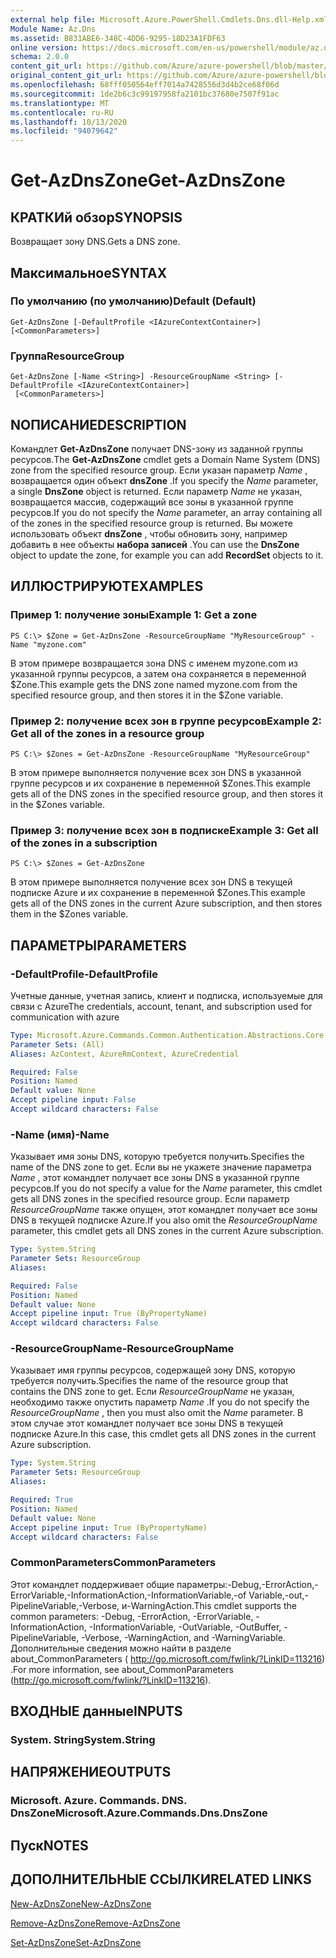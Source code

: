 ```yaml
---
external help file: Microsoft.Azure.PowerShell.Cmdlets.Dns.dll-Help.xml
Module Name: Az.Dns
ms.assetid: B831ABE6-348C-4DD6-9295-18D23A1FDF63
online version: https://docs.microsoft.com/en-us/powershell/module/az.dns/get-azdnszone
schema: 2.0.0
content_git_url: https://github.com/Azure/azure-powershell/blob/master/src/Dns/Dns/help/Get-AzDnsZone.md
original_content_git_url: https://github.com/Azure/azure-powershell/blob/master/src/Dns/Dns/help/Get-AzDnsZone.md
ms.openlocfilehash: 68fff050564eff7014a7428556d3d4b2ce68f06d
ms.sourcegitcommit: 1de2b6c3c99197958fa2101bc37680e7507f91ac
ms.translationtype: MT
ms.contentlocale: ru-RU
ms.lasthandoff: 10/13/2020
ms.locfileid: "94079642"
---
```

# <span data-ttu-id="c8a5a-101">Get-AzDnsZone</span><span class="sxs-lookup"><span data-stu-id="c8a5a-101">Get-AzDnsZone</span></span>

## <span data-ttu-id="c8a5a-102">КРАТКИй обзор</span><span class="sxs-lookup"><span data-stu-id="c8a5a-102">SYNOPSIS</span></span>
<span data-ttu-id="c8a5a-103">Возвращает зону DNS.</span><span class="sxs-lookup"><span data-stu-id="c8a5a-103">Gets a DNS zone.</span></span>

## <span data-ttu-id="c8a5a-104">Максимальное</span><span class="sxs-lookup"><span data-stu-id="c8a5a-104">SYNTAX</span></span>

### <span data-ttu-id="c8a5a-105">По умолчанию (по умолчанию)</span><span class="sxs-lookup"><span data-stu-id="c8a5a-105">Default (Default)</span></span>
```
Get-AzDnsZone [-DefaultProfile <IAzureContextContainer>] [<CommonParameters>]
```

### <span data-ttu-id="c8a5a-106">Группа</span><span class="sxs-lookup"><span data-stu-id="c8a5a-106">ResourceGroup</span></span>
```
Get-AzDnsZone [-Name <String>] -ResourceGroupName <String> [-DefaultProfile <IAzureContextContainer>]
 [<CommonParameters>]
```

## <span data-ttu-id="c8a5a-107">NОПИСАНИЕ</span><span class="sxs-lookup"><span data-stu-id="c8a5a-107">DESCRIPTION</span></span>
<span data-ttu-id="c8a5a-108">Командлет **Get-AzDnsZone** получает DNS-зону из заданной группы ресурсов.</span><span class="sxs-lookup"><span data-stu-id="c8a5a-108">The **Get-AzDnsZone** cmdlet gets a Domain Name System (DNS) zone from the specified resource group.</span></span>
<span data-ttu-id="c8a5a-109">Если указан параметр *Name* , возвращается один объект **dnsZone** .</span><span class="sxs-lookup"><span data-stu-id="c8a5a-109">If you specify the *Name* parameter, a single **DnsZone** object is returned.</span></span>
<span data-ttu-id="c8a5a-110">Если параметр *Name* не указан, возвращается массив, содержащий все зоны в указанной группе ресурсов.</span><span class="sxs-lookup"><span data-stu-id="c8a5a-110">If you do not specify the *Name* parameter, an array containing all of the zones in the specified resource group is returned.</span></span>
<span data-ttu-id="c8a5a-111">Вы можете использовать объект **dnsZone** , чтобы обновить зону, например добавить в нее объекты **набора записей** .</span><span class="sxs-lookup"><span data-stu-id="c8a5a-111">You can use the **DnsZone** object to update the zone, for example you can add **RecordSet** objects to it.</span></span>

## <span data-ttu-id="c8a5a-112">ИЛЛЮСТРИРУЮТ</span><span class="sxs-lookup"><span data-stu-id="c8a5a-112">EXAMPLES</span></span>

### <span data-ttu-id="c8a5a-113">Пример 1: получение зоны</span><span class="sxs-lookup"><span data-stu-id="c8a5a-113">Example 1: Get a zone</span></span>
```
PS C:\> $Zone = Get-AzDnsZone -ResourceGroupName "MyResourceGroup" -Name "myzone.com"
```

<span data-ttu-id="c8a5a-114">В этом примере возвращается зона DNS с именем myzone.com из указанной группы ресурсов, а затем она сохраняется в переменной $Zone.</span><span class="sxs-lookup"><span data-stu-id="c8a5a-114">This example gets the DNS zone named myzone.com from the specified resource group, and then stores it in the $Zone variable.</span></span>

### <span data-ttu-id="c8a5a-115">Пример 2: получение всех зон в группе ресурсов</span><span class="sxs-lookup"><span data-stu-id="c8a5a-115">Example 2: Get all of the zones in a resource group</span></span>
```
PS C:\> $Zones = Get-AzDnsZone -ResourceGroupName "MyResourceGroup"
```

<span data-ttu-id="c8a5a-116">В этом примере выполняется получение всех зон DNS в указанной группе ресурсов и их сохранение в переменной $Zones.</span><span class="sxs-lookup"><span data-stu-id="c8a5a-116">This example gets all of the DNS zones in the specified resource group, and then stores it in the $Zones variable.</span></span>

### <span data-ttu-id="c8a5a-117">Пример 3: получение всех зон в подписке</span><span class="sxs-lookup"><span data-stu-id="c8a5a-117">Example 3: Get all of the zones in a subscription</span></span>
```
PS C:\> $Zones = Get-AzDnsZone
```

<span data-ttu-id="c8a5a-118">В этом примере выполняется получение всех зон DNS в текущей подписке Azure и их сохранение в переменной $Zones.</span><span class="sxs-lookup"><span data-stu-id="c8a5a-118">This example gets all of the DNS zones in the current Azure subscription, and then stores them in the $Zones variable.</span></span>

## <span data-ttu-id="c8a5a-119">ПАРАМЕТРЫ</span><span class="sxs-lookup"><span data-stu-id="c8a5a-119">PARAMETERS</span></span>

### <span data-ttu-id="c8a5a-120">-DefaultProfile</span><span class="sxs-lookup"><span data-stu-id="c8a5a-120">-DefaultProfile</span></span>
<span data-ttu-id="c8a5a-121">Учетные данные, учетная запись, клиент и подписка, используемые для связи с Azure</span><span class="sxs-lookup"><span data-stu-id="c8a5a-121">The credentials, account, tenant, and subscription used for communication with azure</span></span>

```yaml
Type: Microsoft.Azure.Commands.Common.Authentication.Abstractions.Core.IAzureContextContainer
Parameter Sets: (All)
Aliases: AzContext, AzureRmContext, AzureCredential

Required: False
Position: Named
Default value: None
Accept pipeline input: False
Accept wildcard characters: False
```

### <span data-ttu-id="c8a5a-122">-Name (имя)</span><span class="sxs-lookup"><span data-stu-id="c8a5a-122">-Name</span></span>
<span data-ttu-id="c8a5a-123">Указывает имя зоны DNS, которую требуется получить.</span><span class="sxs-lookup"><span data-stu-id="c8a5a-123">Specifies the name of the DNS zone to get.</span></span>
<span data-ttu-id="c8a5a-124">Если вы не укажете значение параметра *Name* , этот командлет получает все зоны DNS в указанной группе ресурсов.</span><span class="sxs-lookup"><span data-stu-id="c8a5a-124">If you do not specify a value for the *Name* parameter, this cmdlet gets all DNS zones in the specified resource group.</span></span>
<span data-ttu-id="c8a5a-125">Если параметр *ResourceGroupName* также опущен, этот командлет получает все зоны DNS в текущей подписке Azure.</span><span class="sxs-lookup"><span data-stu-id="c8a5a-125">If you also omit the *ResourceGroupName* parameter, this cmdlet gets all DNS zones in the current Azure subscription.</span></span>

```yaml
Type: System.String
Parameter Sets: ResourceGroup
Aliases:

Required: False
Position: Named
Default value: None
Accept pipeline input: True (ByPropertyName)
Accept wildcard characters: False
```

### <span data-ttu-id="c8a5a-126">-ResourceGroupName</span><span class="sxs-lookup"><span data-stu-id="c8a5a-126">-ResourceGroupName</span></span>
<span data-ttu-id="c8a5a-127">Указывает имя группы ресурсов, содержащей зону DNS, которую требуется получить.</span><span class="sxs-lookup"><span data-stu-id="c8a5a-127">Specifies the name of the resource group that contains the DNS zone to get.</span></span>
<span data-ttu-id="c8a5a-128">Если *ResourceGroupName* не указан, необходимо также опустить параметр *Name* .</span><span class="sxs-lookup"><span data-stu-id="c8a5a-128">If you do not specify the *ResourceGroupName* , then you must also omit the *Name* parameter.</span></span>
<span data-ttu-id="c8a5a-129">В этом случае этот командлет получает все зоны DNS в текущей подписке Azure.</span><span class="sxs-lookup"><span data-stu-id="c8a5a-129">In this case, this cmdlet gets all DNS zones in the current Azure subscription.</span></span>

```yaml
Type: System.String
Parameter Sets: ResourceGroup
Aliases:

Required: True
Position: Named
Default value: None
Accept pipeline input: True (ByPropertyName)
Accept wildcard characters: False
```

### <span data-ttu-id="c8a5a-130">CommonParameters</span><span class="sxs-lookup"><span data-stu-id="c8a5a-130">CommonParameters</span></span>
<span data-ttu-id="c8a5a-131">Этот командлет поддерживает общие параметры:-Debug,-ErrorAction,-ErrorVariable,-InformationAction,-InformationVariable,-of Variable,-out,-PipelineVariable,-Verbose, и-WarningAction.</span><span class="sxs-lookup"><span data-stu-id="c8a5a-131">This cmdlet supports the common parameters: -Debug, -ErrorAction, -ErrorVariable, -InformationAction, -InformationVariable, -OutVariable, -OutBuffer, -PipelineVariable, -Verbose, -WarningAction, and -WarningVariable.</span></span> <span data-ttu-id="c8a5a-132">Дополнительные сведения можно найти в разделе about_CommonParameters ( http://go.microsoft.com/fwlink/?LinkID=113216) .</span><span class="sxs-lookup"><span data-stu-id="c8a5a-132">For more information, see about_CommonParameters (http://go.microsoft.com/fwlink/?LinkID=113216).</span></span>

## <span data-ttu-id="c8a5a-133">ВХОДНЫЕ данные</span><span class="sxs-lookup"><span data-stu-id="c8a5a-133">INPUTS</span></span>

### <span data-ttu-id="c8a5a-134">System. String</span><span class="sxs-lookup"><span data-stu-id="c8a5a-134">System.String</span></span>

## <span data-ttu-id="c8a5a-135">НАПРЯЖЕНИЕ</span><span class="sxs-lookup"><span data-stu-id="c8a5a-135">OUTPUTS</span></span>

### <span data-ttu-id="c8a5a-136">Microsoft. Azure. Commands. DNS. DnsZone</span><span class="sxs-lookup"><span data-stu-id="c8a5a-136">Microsoft.Azure.Commands.Dns.DnsZone</span></span>

## <span data-ttu-id="c8a5a-137">Пуск</span><span class="sxs-lookup"><span data-stu-id="c8a5a-137">NOTES</span></span>

## <span data-ttu-id="c8a5a-138">ДОПОЛНИТЕЛЬНЫЕ ССЫЛКИ</span><span class="sxs-lookup"><span data-stu-id="c8a5a-138">RELATED LINKS</span></span>

[<span data-ttu-id="c8a5a-139">New-AzDnsZone</span><span class="sxs-lookup"><span data-stu-id="c8a5a-139">New-AzDnsZone</span></span>](./New-AzDnsZone.md)

[<span data-ttu-id="c8a5a-140">Remove-AzDnsZone</span><span class="sxs-lookup"><span data-stu-id="c8a5a-140">Remove-AzDnsZone</span></span>](./Remove-AzDnsZone.md)

[<span data-ttu-id="c8a5a-141">Set-AzDnsZone</span><span class="sxs-lookup"><span data-stu-id="c8a5a-141">Set-AzDnsZone</span></span>](./Set-AzDnsZone.md)
